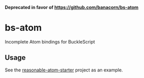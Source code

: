 **Deprecated in favor of https://github.com/banacorn/bs-atom**

# bs-atom

Incomplete Atom bindings for BuckleScript

## Usage

See the [reasonable-atom-starter](https://github.com/glennsl/reasonable-atom-starter) project as an example.
